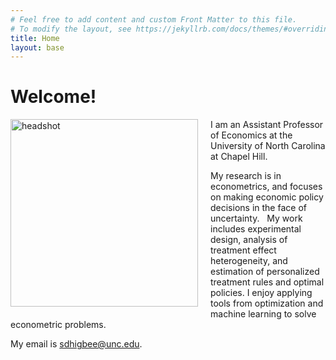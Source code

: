 ```yaml
---
# Feel free to add content and custom Front Matter to this file.
# To modify the layout, see https://jekyllrb.com/docs/themes/#overriding-theme-defaults
title: Home 
layout: base
---
```


# Welcome!

<style>
  /* Styles for non-mobile (default) */
  img {
    float: left;
    padding-right: 20px;
    padding-bottom: 20px;
    width: 300px;
  }

  /* Styles for mobile (screen width <= 768px) */
  @media screen and (max-width: 768px) {
    img {
      float: none;         /* Ensure no floating on mobile */
      display: block;      /* Make the image block-level */
      margin: 0 auto;      /* Center the image */
      width: 100%;         /* Make the image responsive */
      max-width: 300px;    /* Limit image width to 300px */
      margin-bottom: 0 0 20px 0; /* Add space below the image */
    }
  }
</style>

<img src="assets/headshots/DSC01333_v2.jpg" alt="headshot"/>

I am an Assistant Professor of Economics at the University of North Carolina at
Chapel Hill.

My research is in econometrics, 
and focuses on making economic policy decisions in the face of uncertainty.  
My work includes experimental design, 
analysis of treatment effect heterogeneity, 
and estimation of personalized treatment rules and optimal policies.
I enjoy applying tools from optimization and machine learning to solve
econometric problems.

My email is <sdhigbee@unc.edu>.

